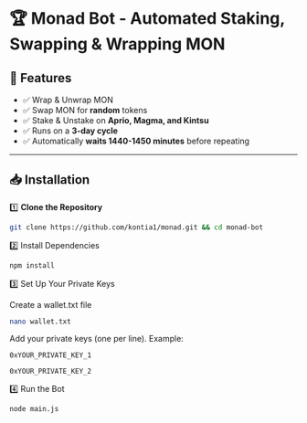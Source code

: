 # 🏆 Monad Bot - Automated Staking, Swapping & Wrapping MON

## 📌 Features
- ✅ Wrap & Unwrap MON
- ✅ Swap MON for **random** tokens
- ✅ Stake & Unstake on **Aprio, Magma, and Kintsu**
- ✅ Runs on a **3-day cycle**
- ✅ Automatically **waits 1440-1450 minutes** before repeating

---

## 📥 Installation

1️⃣ **Clone the Repository**  
```sh
git clone https://github.com/kontia1/monad.git && cd monad-bot
```


2️⃣ Install Dependencies
```sh 
npm install
```

3️⃣ Set Up Your Private Keys

Create a wallet.txt file 
```sh
nano wallet.txt
```
Add your private keys (one per line). Example:

```
0xYOUR_PRIVATE_KEY_1

0xYOUR_PRIVATE_KEY_2
```

4️⃣ Run the Bot

```
node main.js
```
